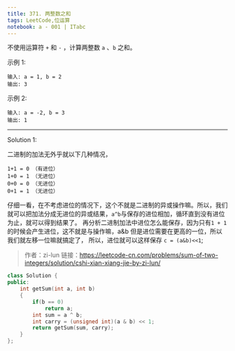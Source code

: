 ```yaml
---
title: 371. 两整数之和
tags: LeetCode,位运算
notebook: a - 001 | ITabc
---
```

不使用运算符 `+` 和 `-` ​​​​​​​，计算两整数 `​​a` 、`b` ​​​​​​​之和。

示例 1:
```
输入: a = 1, b = 2
输出: 3
```
示例 2:
```
输入: a = -2, b = 3
输出: 1
```

---
Solution 1:

二进制的加法无外乎就以下几种情况，
```
1+1 = 0 （有进位）
1+0 = 1 （无进位）
0+0 = 0 （无进位）
0+1 = 1 （无进位）
```
仔细一看，在不考虑进位的情况下，这个不就是二进制的异或操作嘛。所以，我们就可以把加法分成无进位的异或结果，`a^b`与保存的进位相加，循环直到没有进位为止，就可以得到结果了。
再分析二进制加法中进位怎么能保存，因为只有`1 + 1`的时候会产生进位，这不就是与操作嘛，a&b 但是进位需要在更高的一位，所以我们就左移一位嘛就搞定了，
所以，进位就可以这样保存
`c = (a&b)<<1`;
>作者：zi-lun
    链接：https://leetcode-cn.com/problems/sum-of-two-integers/solution/cshi-xian-xiang-jie-by-zi-lun/



```cpp
class Solution {
public:
    int getSum(int a, int b) 
    {
        if(b == 0)
            return a;
        int sum = a ^ b;
        int carry = (unsigned int)(a & b) << 1;
        return getSum(sum, carry);
    }
};
```